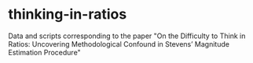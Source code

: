 # thinking-in-ratios
Data and scripts corresponding to the paper "On the Difficulty to Think in Ratios: Uncovering Methodological Confound in Stevens’ Magnitude Estimation Procedure"
